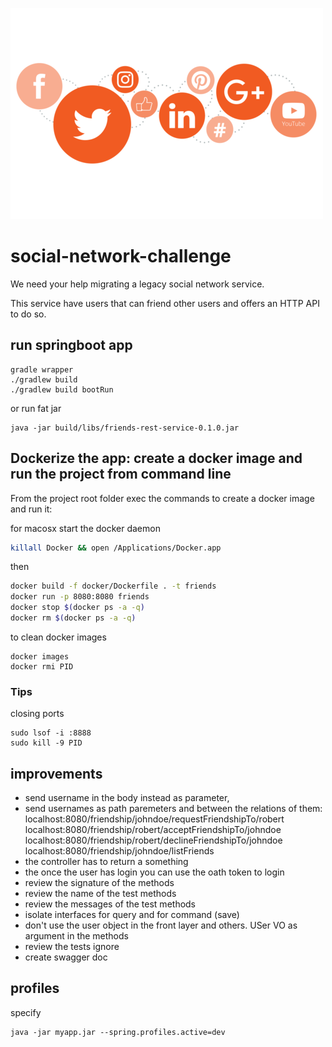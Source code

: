 ![social-networks](./_media/social-networks.png)

# social-network-challenge

We need your help migrating a legacy social network service.

This service have users that can friend other users and offers an HTTP API to do so.

## run springboot app
```
gradle wrapper
./gradlew build
./gradlew build bootRun
```

or run fat jar
```
java -jar build/libs/friends-rest-service-0.1.0.jar
```

## Dockerize the app: create a docker image and run the project from command line
From the project root folder exec the commands to create a docker image and run it:

for macosx start the docker daemon
```bash
killall Docker && open /Applications/Docker.app
```

then
```bash
docker build -f docker/Dockerfile . -t friends
docker run -p 8080:8080 friends
docker stop $(docker ps -a -q)
docker rm $(docker ps -a -q)
```

to clean docker images
```
docker images
docker rmi PID
``` 

### Tips

closing ports
```
sudo lsof -i :8888
sudo kill -9 PID
```

## improvements

- send username in the body instead as parameter,
- send usernames as path paremeters and between the relations of them: 
localhost:8080/friendship/johndoe/requestFriendshipTo/robert
localhost:8080/friendship/robert/acceptFriendshipTo/johndoe
localhost:8080/friendship/robert/declineFriendshipTo/johndoe
localhost:8080/friendship/johndoe/listFriends
- the controller has to return a something
- the once the user has login you can use the oath token to login
- review the signature of the methods
- review the name of the test methods
- review the messages of the test methods
- isolate interfaces for query and for command (save)
- don't use the user object in the front layer and others. USer VO as argument in the methods
- review the tests ignore
- create swagger doc

## profiles

specify
```
java -jar myapp.jar --spring.profiles.active=dev
```
